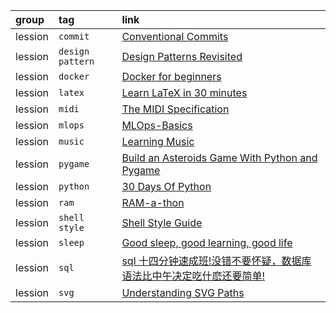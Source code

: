 group   | tag              | link
:-      | :-               | :-
lession | `commit`         | [Conventional Commits](https://www.conventionalcommits.org)
lession | `design pattern` | [Design Patterns Revisited](https://gameprogrammingpatterns.com/design-patterns-revisited.html)
lession | `docker`         | [Docker for beginners](https://docker-curriculum.com/)
lession | `latex`          | [Learn LaTeX in 30 minutes](https://www.overleaf.com/learn/latex/Learn_LaTeX_in_30_minutes)
lession | `midi`           | [The MIDI Specification](http://midi.teragonaudio.com/tech/midispec.htm)
lession | `mlops`          | [MLOps-Basics](https://github.com/graviraja/MLOps-Basics)
lession | `music`          | [Learning Music](https://learningmusic.ableton.com/)
lession | `pygame`         | [Build an Asteroids Game With Python and Pygame](https://realpython.com/asteroids-game-python)
lession | `python`         | [30 Days Of Python](https://github.com/Asabeneh/30-Days-Of-Python)
lession | `ram`            | [RAM-a-thon](https://ram-a-thon.vercel.app/)
lession | `shell style`    | [Shell Style Guide](https://google.github.io/styleguide/shellguide.html)
lession | `sleep`          | [Good sleep, good learning, good life](https://super-memory.com/articles/sleep.htm)
lession | `sql`            | [sql 十四分钟速成班!没错不要怀疑，数据库语法比中午决定吃什麽还要简单!](https://www.youtube.com/watch?v=G_zGBR0mQmE)
lession | `svg`            | [Understanding SVG Paths](https://www.nan.fyi/svg-paths)